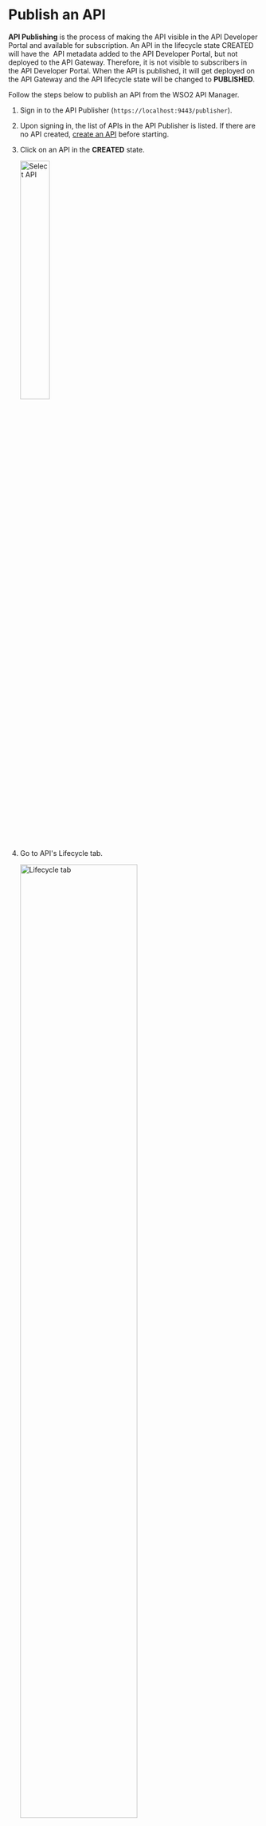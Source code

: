 # Publish an API

**API Publishing** is the process of making the API visible in the API Developer Portal and available for subscription. An API in the lifecycle state CREATED will have the  API metadata added to the API Developer Portal, but not deployed to the API Gateway. Therefore, it is not visible to subscribers in the API Developer Portal. When the API is published, it will get deployed on the API Gateway and the API lifecycle state will be changed to **PUBLISHED**. 

Follow the steps below to publish an API from the WSO2 API Manager.

1.  Sign in to the API Publisher (`https://localhost:9443/publisher`). 

2.  Upon signing in, the list of APIs in the API Publisher is listed. If there are no API created, [create an API]({{base_path}}/Learn/DesignAPI/CreateAPI/create-a-rest-api/) before starting.

3.  Click on an API in the **CREATED** state.

    <a href="{{base_path}}/assets/img/Learn/select-created-api.png" ><img src="{{base_path}}/assets/img/Learn/select-created-api.png" alt="Select API" title="Select API" width="35%" /></a>


4.  Go to API's Lifecycle tab.

    <a href="{{base_path}}/assets/img/Learn/lifecycle-tab.png" ><img src="{{base_path}}/assets/img/Learn/lifecycle-tab.png" alt="Lifecycle tab" title="Lifecycle tab" width="70%" /></a>
    
5.  In Lifecycle tab, you will find the lifecycle state transition grid. Before publishing an API, following requirements has to be satisfied.

    -   Endpoint provided
    -   Business Plan(s) selected
    
    If any of the requirements are not satisfied, that will be indicated in the lifecycle page and you need to navigate to relevant sections are provide missing information such as endpoint URL and business plans.
  
    <a href="{{base_path}}/assets/img/Learn/publish-api-requirements.png" ><img src="{{base_path}}/assets/img/Learn/publish-api-requirements.png" alt="Lifecycle tab" title="Lifecycle tab" width="70%" /></a>  
    
6.  If the requirements are satisfied, click on **PUBLISH** button to push the API. If required, following options can be selected when publishing the API. 

    -   **Require re-subscription when publish the API** : Invalidates current user subscriptions, forcing users to subscribe again. 
    -   **Deprecate old versions after publish the API** : If selected, any prior versions of the API that are published will be set to the DEPRECATED state automatically.

    <a href="{{base_path}}/assets/img/Learn/publish-api.png" ><img src="{{base_path}}/assets/img/Learn/publish-api.png" alt="Publish API" title="Publish API" width="70%" /></a>  

7.  If the API publish is successful, the lifecycle state will be transferred to **PUBLISHED**. 

    <a href="{{base_path}}/assets/img/Learn/api-state-change-to-publish.png" ><img src="{{base_path}}/assets/img/Learn/api-state-change-to-publish.png" alt="Publish API" title="Publish API" width="70%" /></a>  
    
    Then go to the API Developer Portal ( `https://<hostname>:9443/devportal)` using your browser and note that the API which was published is visible under the **APIs** listing.


